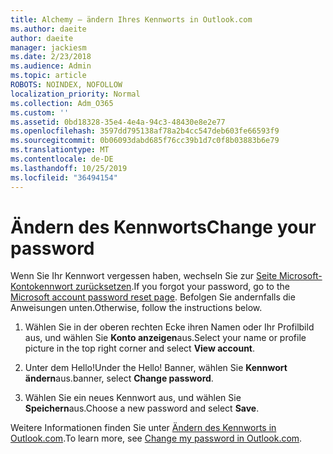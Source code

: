 ```yaml
---
title: Alchemy – ändern Ihres Kennworts in Outlook.com
ms.author: daeite
author: daeite
manager: jackiesm
ms.date: 2/23/2018
ms.audience: Admin
ms.topic: article
ROBOTS: NOINDEX, NOFOLLOW
localization_priority: Normal
ms.collection: Adm_O365
ms.custom: ''
ms.assetid: 0bd18328-35e4-4e4a-94c3-48430e8e2e77
ms.openlocfilehash: 3597dd795138af78a2b4cc547deb603fe66593f9
ms.sourcegitcommit: 0b06093dabd685f76cc39b1d7c0f8b03883b6e79
ms.translationtype: MT
ms.contentlocale: de-DE
ms.lasthandoff: 10/25/2019
ms.locfileid: "36494154"
---
```

# <a name="change-your-password"></a><span data-ttu-id="09603-102">Ändern des Kennworts</span><span class="sxs-lookup"><span data-stu-id="09603-102">Change your password</span></span>

<span data-ttu-id="09603-103">Wenn Sie Ihr Kennwort vergessen haben, wechseln Sie zur [Seite Microsoft-Kontokennwort zurücksetzen](https://go.microsoft.com/fwlink/p/?linkid=841909).</span><span class="sxs-lookup"><span data-stu-id="09603-103">If you forgot your password, go to the [Microsoft account password reset page](https://go.microsoft.com/fwlink/p/?linkid=841909).</span></span> <span data-ttu-id="09603-104">Befolgen Sie andernfalls die Anweisungen unten.</span><span class="sxs-lookup"><span data-stu-id="09603-104">Otherwise, follow the instructions below.</span></span>
  
1. <span data-ttu-id="09603-105">Wählen Sie in der oberen rechten Ecke ihren Namen oder Ihr Profilbild aus, und wählen Sie **Konto anzeigen**aus.</span><span class="sxs-lookup"><span data-stu-id="09603-105">Select your name or profile picture in the top right corner and select **View account**.</span></span> 
    
2. <span data-ttu-id="09603-106">Unter dem Hello!</span><span class="sxs-lookup"><span data-stu-id="09603-106">Under the Hello!</span></span> <span data-ttu-id="09603-107">Banner, wählen Sie **Kennwort ändern**aus.</span><span class="sxs-lookup"><span data-stu-id="09603-107">banner, select **Change password**.</span></span> 
    
3. <span data-ttu-id="09603-108">Wählen Sie ein neues Kennwort aus, und wählen Sie **Speichern**aus.</span><span class="sxs-lookup"><span data-stu-id="09603-108">Choose a new password and select **Save**.</span></span> 
    
<span data-ttu-id="09603-109">Weitere Informationen finden Sie unter [Ändern des Kennworts in Outlook.com](https://support.office.com/article/2138d690-811c-4545-b2f3-e4dbe80c9735.aspx).</span><span class="sxs-lookup"><span data-stu-id="09603-109">To learn more, see [Change my password in Outlook.com](https://support.office.com/article/2138d690-811c-4545-b2f3-e4dbe80c9735.aspx).</span></span>
  

